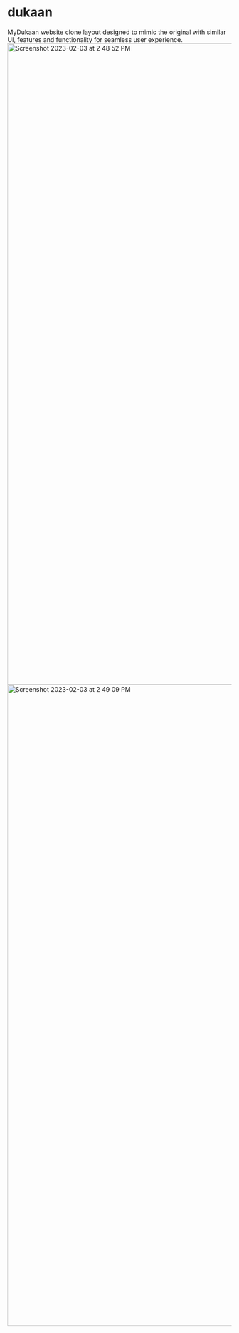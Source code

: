 
# dukaan
MyDukaan website clone layout designed to mimic the original with similar UI, features and functionality for seamless user experience.
<img width="1440" alt="Screenshot 2023-02-03 at 2 48 52 PM" src="https://user-images.githubusercontent.com/115614705/216561304-3aaeecd6-3fca-42b5-95df-29fcf38c8411.png">
<img width="1440" alt="Screenshot 2023-02-03 at 2 49 09 PM" src="https://user-images.githubusercontent.com/115614705/216561354-20974326-25e1-44e8-a3c1-9076e66c1e07.png">

